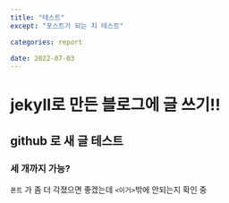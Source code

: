 ```yaml
---
title: "테스트"
except: "포스트가 되는 지 테스트"

categories: report

date: 2022-07-03
---
```


# jekyll로 만든 블로그에 글 쓰기!!

## **github** 로 새 글 테스트 <br>

### 세 개까지 가능?

`폰트` 가 좀 더 각졌으면 좋겠는데 `<이거>`밖에 안되는지 확인 중
